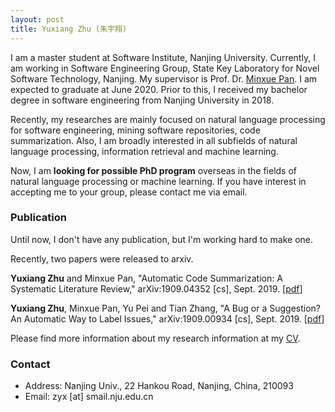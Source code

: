 ```yaml
---
layout: post
title: Yuxiang Zhu (朱宇翔)
---
```


I am a master student at Software Institute, Nanjing University. Currently, I am working in Software Engineering Group, State Key Laboratory for Novel Software Technology, Nanjing. My supervisor is Prof. Dr. [Minxue Pan](https://minxuepan.github.io/). I am expected to graduate at June 2020. Prior to this, I received my bachelor degree in software engineering from Nanjing University in 2018.

Recently, my researches are mainly focused on natural language processing for software engineering, mining software repositories, code summarization. Also, I am broadly interested in all subfields of natural language processing, information retrieval and machine learning.

Now, I am **looking for possible PhD program** overseas in the fields of natural language processing or machine learning. If you have interest in accepting me to your group, please contact me via email.

### Publication

Until now, I don't have any publication, but I'm working hard to make one.

Recently, two papers were released to arxiv.

**Yuxiang Zhu** and Minxue Pan, "Automatic Code Summarization: A Systematic Literature Review," arXiv:1909.04352 [cs], Sept. 2019. [[pdf](https://arxiv.org/pdf/1909.04352.pdf)]
 
**Yuxiang Zhu**, Minxue Pan, Yu Pei and Tian Zhang, "A Bug or a Suggestion? An Automatic Way to Label Issues," arXiv:1909.00934 [cs], Sept. 2019. [[pdf](https://arxiv.org/pdf/1909.00934.pdf)]


Please find more information about my research information at my [CV](cv).

### Contact

* Address: Nanjing Univ., 22 Hankou Road, Nanjing, China, 210093
* Email: zyx [at] smail.nju.edu.cn

